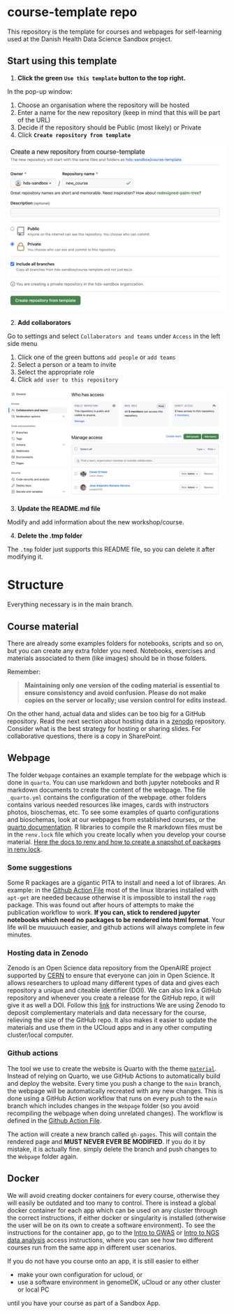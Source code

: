 # course-template repo

This repository is the template for courses and webpages for self-learning used at the Danish Health Data Science Sandbox project.

## Start using this template

1. **Click the green `Use this template` button to the top right.**
  
 In the pop-up window:

   1. Choose an organisation where the repository will be hosted
   2. Enter a name for the new repository (keep in mind that this will be part of the URL)
   3. Decide if the repository should be Public (most likely) or Private
   4. Click **`Create repository from template`**

 ![](.tmp/new_repo_from_template.png)

2. **Add collaborators**

 Go to settings and select `Collaborators and teams` under `Access` in the left side menu 

  1. Click one of the green buttons `add people`  or `add teams`
  2. Select a person or a team to invite
  3. Select the appropriate role 
  4. Click `add user to this repository`

 ![](.tmp/add_collaborators.png)

3. **Update the README.md file**

 Modify and add information about the new workshop/course.

4. **Delete the .tmp folder**

 The `.tmp` folder just supports this README file, so you can delete it after modifying it.

# Structure

Everything necessary is in the main branch.

## Course material

There are already some examples folders for notebooks, scripts and so on, but you can create any extra folder you need. Notebooks, exercises and materials associated to them (like images) should be in those folders. 

Remember:

> **Maintaining only one version of the coding material is essential to ensure consistency and avoid confusion. Please do not make copies on the server or locally; use version control for edits instead.**

On the other hand, actual data and slides can be too big for a GitHub repository. Read the next section about hosting data in a [zenodo](https://zenodo.org/) repository. Consider what is the best strategy for hosting or sharing slides. For collaborative questions, there is a copy in SharePoint.

## Webpage

The folder `Webpage` containes an example template for the webpage which is done in `quarto`. You can use markdown and both jupyter notebooks and R markdown documents to create the content of the webpage. The file `_quarto.yml` contains the configuration of the webpage. other folders contains various needed resources like images, cards with instructors photos, bioschemas, etc. To see some examples of quarto configurations and bioschemas, look at our webpages from established courses, or the [quarto documentation](https://quarto.org/). R libraries to compile the R markdown files must be in the `renv.lock` file which you create locally when you develop your course material. [Here the docs to renv and how to create a snapshot of packages in renv.lock](https://rstudio.github.io/renv/articles/renv.html).

### Some suggestions

Some R packages are a gigantic PITA to install and need a lot of librares. An example: in the [Github Action File](.github/workflows/publish.yml) most of the linux libraries installed with `apt-get` are needed because otherwise it is impossible to install the `ragg` package. This was found out after hours of attempts to make the publication workflow to work. **If you can, stick to rendered jupyter notebooks which need no packages to be rendered into html format**. Your life will be muuuuuch easier, and github actions will always complete in few minutes.

### Hosting data in Zenodo

Zenodo is an Open Science data repository from the OpenAIRE project supported by [CERN](https://home.cern/) to ensure that everyone can join in Open Science. 
It allows researchers to upload many different types of data and gives each repository a unique and citeable identifier (DOI). 
We can also link a GitHub repository and whenever you create a release for the GitHub repo, it will give it as well a DOI. 
Follow this [link](https://docs.github.com/en/repositories/archiving-a-github-repository/referencing-and-citing-content) for instructions 
We are using Zenodo to deposit complementary materials and data necessary for the course, relieving the size of the GitHub repo. It also makes it easier to update the materials and use them in the UCloud apps and in any other computing cluster/local computer.

### Github actions

The tool we use to create the website is Quarto with the theme [`material`](https://squidfunk.github.io/). Instead of relying on Quarto, we use GitHub Actions to automatically build and deploy the website. Every time you push a change to the `main` branch, the webpage will be automatically recreated with any new changes. This is done using a GitHub Action workflow that runs on every push to the `main` branch which includes changes in the `Webpage` folder (so you avoid recompiling the webpage when doing unrelated changes). The workflow is defined in the [Github Action File](.github/workflows/publish.yml). 

The action will create a new branch called `gh-pages`. This will contain the rendered page and **MUST NEVER EVER BE MODIFIED**. If you do it by mistake, it is actually fine. simply delete the branch and push changes to the `Webpage` folder again.

## Docker

We will avoid creating docker containers for every course, otherwise they will easily be outdated and too many to control. There is instead a global docker container for each app which can be used on any cluster through the correct instructions, if either docker or singularity is installed (otherwise the user will be on its own to create a software environment). To see the instructions for the container app, go to the [Intro to GWAS](https://hds-sandbox.github.io/GWAS_course/) or [Intro to NGS data analysis](https://hds-sandbox.github.io/Intro-NGS-AU_course/) access instructions, where you can see how two different courses run from the same app in different user scenarios.

If you do not have you course onto an app, it is still easier to either

- make your own configuration for ucloud, or
- use a software environment in genomeDK, uCloud or any other cluster or local PC

until you have your course as part of a Sandbox App. 